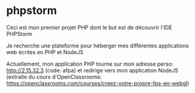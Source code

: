 # phpstorm
Ceci est mon premier projet PHP dont le but est de découvrir l'IDE PHPStorm

Je recherche une plateforme pour héberger mes différentes applications web écrites en PHP et NodeJS

Actuellement, mon application PHP tourne sur mon adresse perso: http://2.15.32.3 (code: afpa) et redirige vers mon application NodeJS (extraite du cours d'OpenClassrooms: https://openclassrooms.com/courses/creez-votre-propre-fps-en-webgl)
